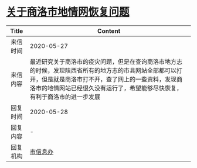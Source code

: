 # <a href="http://www.shangluo.gov.cn/zmhd/ldxxxx.jsp?urltype=leadermail.LeaderMailContentUrl&wbtreeid=1112&leadermailid=5913">关于商洛市地情网恢复问题</a>
| Title |                                                       Content                                                        |
|:-----:|----------------------------------------------------------------------------------------------------------------------|
| 来信时间  | 2020-05-27                                                                                                           |
| 来信内容  | 最近研究关于商洛市的疫灾问题，但是在查询商洛市地方志的时候，发现陕西省所有的地方志的市县网站全部都可以打开，但是就是商洛市打不开，查了网上的一些资料，发现商洛市的地情网站已经很久没有运行了，希望能够尽快恢复，有利于商洛市的进一步发展 |
| 回复时间  | 2020-05-28                                                                                                           |
| 回复内容  | -                                                                                                                    |
| 回复机构  | <a href="../../categories/agencies/市信息办.md">市信息办</a>                                                                 |